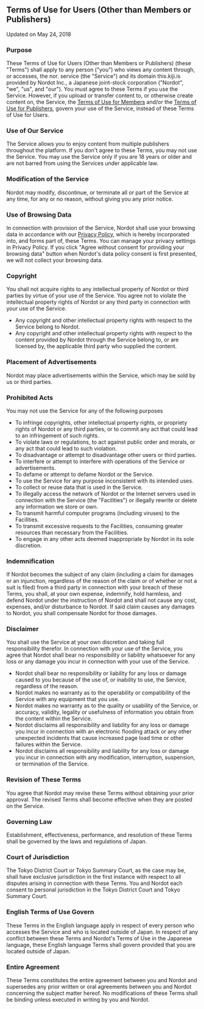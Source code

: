 ## Terms of Use for Users (Other than Members or Publishers)

Updated on May 24, 2018

### Purpose
These Terms of Use for Users (Other than Members or Publishers) (these "Terms") shall apply to any person ("you") who views any content through, or accesses, the nor. service (the "Service") and its domain this.kiji.is provided by Nordot Inc., a Japanese joint-stock corporation ("Nordot", "we", "us", and "our"). You must agree to these Terms if you use the Service. However, if you upload or transfer content to, or otherwise create content on, the Service, the [Terms of Use for Members](https://github.com/nordot/otherthancode/blob/master/tou_members_en.md) and/or the [Terms of Use for Publishers](https://github.com/nordot/otherthancode/blob/master/tou_publishers_en.md), govern your use of the Service, instead of these Terms of Use for Users.

### Use of Our Service
The Service allows you to enjoy content from multiple publishers throughout the platform. If you don't agree to these Terms, you may not use the Service. You may use the Service only if you are 18 years or older and are not barred from using the Services under applicable law.

### Modification of the Service
Nordot may modify, discontinue, or terminate all or part of the Service at any time, for any or no reason, without giving you any prior notice.

### Use of Browsing Data
In connection with provision of the Service, Nordot shall use your browsing data in accordance with our [Privacy Policy](https://www.nordot.jp/privacy_en), which is hereby incorporated into, and forms part of, these Terms. You can manage your privacy settings in Privacy Policy. If you click "Agree without consent for providing your browsing data" button when Nordot's data policy consent is first presented, we will not collect your browsing data.

### Copyright
You shall not acquire rights to any intellectual property of Nordot or third parties by virtue of your use of the Service. You agree not to violate the intellectual property rights of Nordot or any third party in connection with your use of the Service.
 - Any copyright and other intellectual property rights with respect to the Service belong to Nordot.
 - Any copyright and other intellectual property rights with respect to the content provided by Nordot through the Service belong to, or are licensed by, the applicable third party who supplied the content.

### Placement of Advertisements
Nordot may place advertisements within the Service, which may be sold by us or third parties.

### Prohibited Acts
You may not use the Service for any of the following purposes
- To infringe copyrights, other intellectual property rights, or propriety rights of Nordot or any third parties, or to commit any act that could lead to an infringement of such rights.
- To violate laws or regulations, to act against public order and morals, or any act that could lead to such violation.
- To disadvantage or attempt to disadvantage other users or third parties.
- To interfere or attempt to interfere with operations of the Service or advertisements.
- To defame or attempt to defame Nordot or the Service.
- To use the Service for any purpose inconsistent with its intended uses.
- To collect or reuse data that is used in the Service.
- To illegally access the network of Nordot or the Internet servers used in connection with the Service (the "Facilities") or illegally rewrite or delete any information we store or own.
- To transmit harmful computer programs (including viruses) to the Facilities.
- To transmit excessive requests to the Facilities, consuming greater resources than necessary from the Facilities.
- To engage in any other acts deemed inappropriate by Nordot in its sole discretion.

### Indemnification
If Nordot becomes the subject of any claim (including a claim for damages or an injunction, regardless of the reason of the claim or of whether or not a suit is filed) from a third party in connection with your breach of these Terms, you shall, at your own expense, indemnify, hold harmless, and defend Nordot under the instruction of Nordot and shall not cause any cost, expenses, and/or disturbance to Nordot. If said claim causes any damages to Nordot, you shall compensate Nordot for those damages.

### Disclaimer
You shall use the Service at your own discretion and taking full responsibility therefor. In connection with your use of the Service, you agree that Nordot shall bear no responsibility or liability whatsoever for any loss or any damage you incur in connection with your use of the Service.
- Nordot shall bear no responsibility or liability for any loss or damage caused to you because of the use of, or inability to use, the Service, regardless of the reason.
- Nordot makes no warranty as to the operability or compatibility of the Service with any equipment that you use.
- Nordot makes no warranty as to the quality or usability of the Service, or accuracy, validity, legality or usefulness of information you obtain from the content within the Service.
- Nordot disclaims all responsibility and liability for any loss or damage you incur in connection with an electronic flooding attack or any other unexpected incidents that cause increased page load time or other failures within the Service.
- Nordot disclaims all responsibility and liability for any loss or damage you incur in connection with any modification, interruption, suspension, or termination of the Service.

### Revision of These Terms
You agree that Nordot may revise these Terms without obtaining your prior approval. The revised Terms shall become effective when they are posted on the Service.

### Governing Law
Establishment, effectiveness, performance, and resolution of these Terms shall be governed by the laws and regulations of Japan.

### Court of Jurisdiction
The Tokyo District Court or Tokyo Summary Court, as the case may be, shall have exclusive jurisdiction in the first instance with respect to all disputes arising in connection with these Terms. You and Nordot each consent to personal jurisdiction in the Tokyo District Court and Tokyo Summary Court.

### English Terms of Use Govern
These Terms in the English language apply in respect of every person who accesses the Service and who is located outside of Japan. In respect of any conflict between these Terms and Nordot's Terms of Use in the Japanese language, these English language Terms shall govern provided that you are located outside of Japan.

### Entire Agreement
These Terms constitutes the entire agreement between you and Nordot and supersedes any prior written or oral agreements between you and Nordot concerning the subject matter hereof. No modifications of these Terms shall be binding unless executed in writing by you and Nordot.
